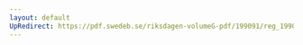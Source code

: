 ```yaml
---
layout: default
UpRedirect: https://pdf.swedeb.se/riksdagen-volumeG-pdf/199091/reg_199091/reg_199091_1099.pdf
---
```

